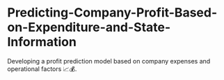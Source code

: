 # Predicting-Company-Profit-Based-on-Expenditure-and-State-Information
Developing a profit prediction model based on company expenses and operational factors 📈💰.
